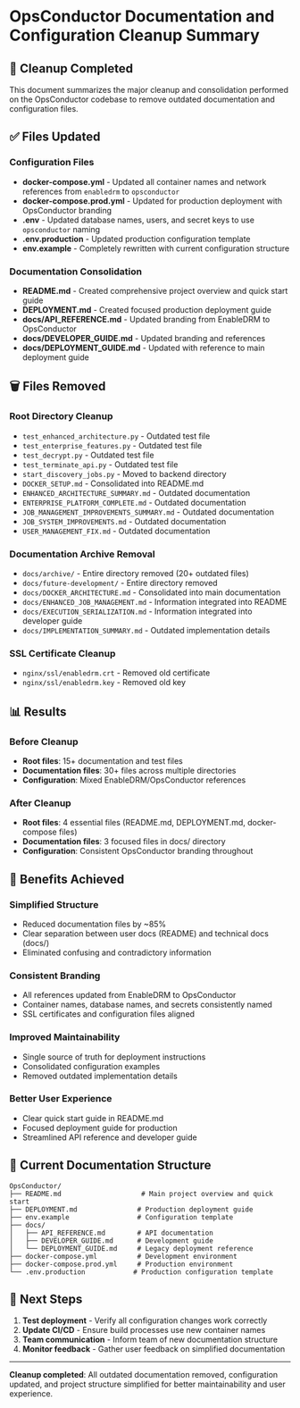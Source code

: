 # OpsConductor Documentation and Configuration Cleanup Summary

## 🧹 Cleanup Completed

This document summarizes the major cleanup and consolidation performed on the OpsConductor codebase to remove outdated documentation and configuration files.

## ✅ Files Updated

### Configuration Files
- **docker-compose.yml** - Updated all container names and network references from `enabledrm` to `opsconductor`
- **docker-compose.prod.yml** - Updated for production deployment with OpsConductor branding
- **.env** - Updated database names, users, and secret keys to use `opsconductor` naming
- **.env.production** - Updated production configuration template
- **env.example** - Completely rewritten with current configuration structure

### Documentation Consolidation
- **README.md** - Created comprehensive project overview and quick start guide
- **DEPLOYMENT.md** - Created focused production deployment guide
- **docs/API_REFERENCE.md** - Updated branding from EnableDRM to OpsConductor
- **docs/DEVELOPER_GUIDE.md** - Updated branding and references
- **docs/DEPLOYMENT_GUIDE.md** - Updated with reference to main deployment guide

## 🗑️ Files Removed

### Root Directory Cleanup
- `test_enhanced_architecture.py` - Outdated test file
- `test_enterprise_features.py` - Outdated test file  
- `test_decrypt.py` - Outdated test file
- `test_terminate_api.py` - Outdated test file
- `start_discovery_jobs.py` - Moved to backend directory
- `DOCKER_SETUP.md` - Consolidated into README.md
- `ENHANCED_ARCHITECTURE_SUMMARY.md` - Outdated documentation
- `ENTERPRISE_PLATFORM_COMPLETE.md` - Outdated documentation
- `JOB_MANAGEMENT_IMPROVEMENTS_SUMMARY.md` - Outdated documentation
- `JOB_SYSTEM_IMPROVEMENTS.md` - Outdated documentation
- `USER_MANAGEMENT_FIX.md` - Outdated documentation

### Documentation Archive Removal
- `docs/archive/` - Entire directory removed (20+ outdated files)
- `docs/future-development/` - Entire directory removed
- `docs/DOCKER_ARCHITECTURE.md` - Consolidated into main documentation
- `docs/ENHANCED_JOB_MANAGEMENT.md` - Information integrated into README
- `docs/EXECUTION_SERIALIZATION.md` - Information integrated into developer guide
- `docs/IMPLEMENTATION_SUMMARY.md` - Outdated implementation details

### SSL Certificate Cleanup
- `nginx/ssl/enabledrm.crt` - Removed old certificate
- `nginx/ssl/enabledrm.key` - Removed old key

## 📊 Results

### Before Cleanup
- **Root files**: 15+ documentation and test files
- **Documentation files**: 30+ files across multiple directories
- **Configuration**: Mixed EnableDRM/OpsConductor references

### After Cleanup
- **Root files**: 4 essential files (README.md, DEPLOYMENT.md, docker-compose files)
- **Documentation files**: 3 focused files in docs/ directory
- **Configuration**: Consistent OpsConductor branding throughout

## 🎯 Benefits Achieved

### Simplified Structure
- Reduced documentation files by ~85%
- Clear separation between user docs (README) and technical docs (docs/)
- Eliminated confusing and contradictory information

### Consistent Branding
- All references updated from EnableDRM to OpsConductor
- Container names, database names, and secrets consistently named
- SSL certificates and configuration files aligned

### Improved Maintainability
- Single source of truth for deployment instructions
- Consolidated configuration examples
- Removed outdated implementation details

### Better User Experience
- Clear quick start guide in README.md
- Focused deployment guide for production
- Streamlined API reference and developer guide

## 📝 Current Documentation Structure

```
OpsConductor/
├── README.md                    # Main project overview and quick start
├── DEPLOYMENT.md               # Production deployment guide
├── env.example                 # Configuration template
├── docs/
│   ├── API_REFERENCE.md        # API documentation
│   ├── DEVELOPER_GUIDE.md      # Development guide
│   └── DEPLOYMENT_GUIDE.md     # Legacy deployment reference
├── docker-compose.yml          # Development environment
├── docker-compose.prod.yml     # Production environment
└── .env.production            # Production configuration template
```

## 🚀 Next Steps

1. **Test deployment** - Verify all configuration changes work correctly
2. **Update CI/CD** - Ensure build processes use new container names
3. **Team communication** - Inform team of new documentation structure
4. **Monitor feedback** - Gather user feedback on simplified documentation

---

**Cleanup completed**: All outdated documentation removed, configuration updated, and project structure simplified for better maintainability and user experience.